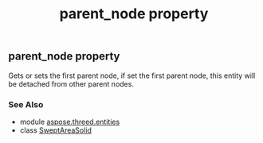 ﻿---
title: parent_node property
second_title: Aspose.3D for Python via .NET API References
description: 
type: docs
weight: 140
url: /python-net/aspose.threed.entities/sweptareasolid/parent_node/
is_root: false
---

## parent_node property


Gets or sets the first parent node, if set the first parent node, this entity will be detached from other parent nodes.

### See Also
* module [aspose.threed.entities](../../)
* class [SweptAreaSolid](/3d/python-net/aspose.threed.entities/sweptareasolid)
